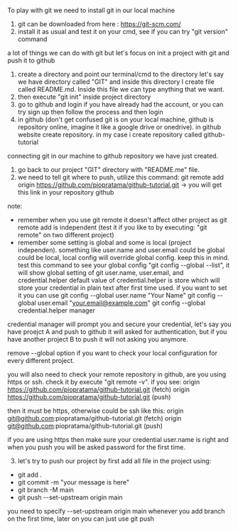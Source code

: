 To play with git we need to install git in our local machine
1. git can be downloaded from here : https://git-scm.com/
2. install it as usual and test it on your cmd, see if you can try "git version" command

a lot of things we can do with git but let's focus on init a project with git and push it to github
1. create a directory and point our terminal/cmd to the directory let's say we have directory called
"GIT" and inside this directory I create file called README.md. Inside this file we can type anything that we want.
2. then execute "git init" inside project directory
3. go to github and login if you have already had the account, or you can try sign up then follow the process and then login
4. in github (don't get confused git is on your local machine, github is repository online, imagine it like a google drive or onedrive). in github website create repository.
in my case i create repository called github-tutorial

connecting git in our machine to github repository we have just created.
1. go back to our project "GIT" directory with "README.me" file.
2. we need to tell git where to push, utilize this command:
git remote add origin https://github.com/piopratama/github-tutorial.git -> you will get this link in your repository github

note: 
* remember when you use git remote it doesn't affect other project as git remote add is independent
(test it if you like to by executing: "git remote" on two different project)
* remember some setting is global and some is local (project independen). something like user.name and user.email could be global could be local, local config will override global config. keep this in mind.
test this command to see your global config "git config --global --list", 
it will show global setting of git user.name, user.email, and credential.helper
default value of credential.helper is store which will store your credential in plain text after first time used.
if you want to set it you can use
git config --global user.name "Your Name"
git config --global user.email "your.email@example.com"
git config --global credential.helper manager

credential manager will prompt you and secure your credential, let's say you have proejct A and push to github it will asked for authentication, but if you have another project B to push it will not asking you anymore.

remove --global option if you want to check your local configuration for every different project.

you will also need to check your remote repository in github, are you using https or ssh.
check it by execute "git remote -v".
if you see:
origin  https://github.com/piopratama/github-tutorial.git (fetch)
origin  https://github.com/piopratama/github-tutorial.git (push)

then it must be https, otherwise could be ssh like this:
origin  git@github.com:piopratama/github-tutorial.git (fetch)
origin  git@github.com:piopratama/github-tutorial.git (push)

if you are using https then make sure your credential user.name is right and when you push you will be asked password for the first time.

3. let's try to push our project by first add all file in the project using:
* git add .
* git commit -m "your message is here"
* git branch -M main
* git push --set-upstream origin main

you need to specify --set-upstream origin main whenever you add branch on the first time, later on you can just use git push